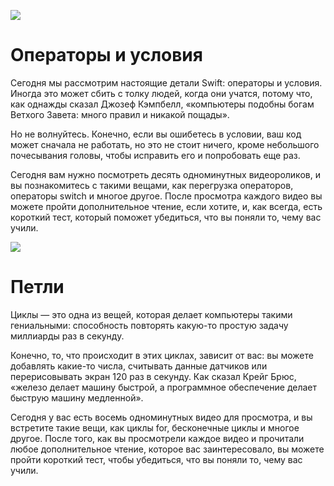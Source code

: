 [![](https://www.hackingwithswift.com/img/100_logo.png)](http://https://www.hackingwithswift.com/img/100_logo.png)
# Операторы и условия
Сегодня мы рассмотрим настоящие детали Swift: операторы и условия. Иногда это может сбить с толку людей, когда они учатся, потому что, как однажды сказал Джозеф Кэмпбелл, «компьютеры подобны богам Ветхого Завета: много правил и никакой пощады».

Но не волнуйтесь. Конечно, если вы ошибетесь в условии, ваш код может сначала не работать, но это не стоит ничего, кроме небольшого почесывания головы, чтобы исправить его и попробовать еще раз.

Сегодня вам нужно посмотреть десять одноминутных видеороликов, и вы познакомитесь с такими вещами, как перегрузка операторов, операторы switch и многое другое. После просмотра каждого видео вы можете пройти дополнительное чтение, если хотите, и, как всегда, есть короткий тест, который поможет убедиться, что вы поняли то, чему вас учили.


[![](https://www.hackingwithswift.com/img/100_logo.png)](http://https://www.hackingwithswift.com/img/100_logo.png)
# Петли
Циклы — это одна из вещей, которая делает компьютеры такими гениальными: способность повторять какую-то простую задачу миллиарды раз в секунду.

Конечно, то, что происходит в этих циклах, зависит от вас: вы можете добавлять какие-то числа, считывать данные датчиков или перерисовывать экран 120 раз в секунду. Как сказал Крейг Брюс, «железо делает машину быстрой, а программное обеспечение делает быструю машину медленной».

Сегодня у вас есть восемь одноминутных видео для просмотра, и вы встретите такие вещи, как циклы for, бесконечные циклы и многое другое. После того, как вы просмотрели каждое видео и прочитали любое дополнительное чтение, которое вас заинтересовало, вы можете пройти короткий тест, чтобы убедиться, что вы поняли то, чему вас учили.

